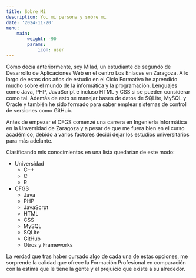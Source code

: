 ```yaml
---
title: Sobre Mí
description: Yo, mi persona y sobre mi
date: '2024-11-20'
menu:
    main: 
        weight: -90
        params:
            icon: user
---
```


Como decía anteriormente, soy Milad, un estudiante de segundo de Desarrollo de Aplicaciones Web en el centro Los Enlaces en Zaragoza. A lo largo de estos dos años de estudio en el Ciclo Formativo he aprendido mucho sobre el mundo de la informática y la programación. Lenguajes como Java, PHP, JavaScript e incluso HTML y CSS si se pueden considerar como tal. Además de esto se manejar bases de datos de SQLite, MySQL y Oracle y también he sido formado para saber emplear sistemas de control de versiones como GitHub.

Antes de empezar el CFGS comenzé una carrera en Ingeniería Informática en la Unversidad de Zaragoza y a pesar de que me fuera bien en el curso académico, debido a varios factores decidí dejar los estudios universitarios para más adelante.

Clasificando mis conocimientos en una lista quedarían de este modo:

* Universidad
  - C++
  - C
  - R
* CFGS
  - Java
  - PHP
  - JavaScrpt
  - HTML
  - CSS
  - MySQL
  - SQLite
  - GitHub
  - Otros y Frameworks

La verdad que tras haber cursado algo de cada una de estas opciones, me sorprende la calidad que ofrece la Formación Profesional en comparación con la estima que le tiene la gente y el prejuicio que existe a su alrededor.